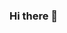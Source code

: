 ### Hi there 👋

<!--
**youthriverside/youthriverside** is a ✨ _special_ ✨ repository because its `README.md` (this file) appears on your GitHub profile.

<img align="right" src="https://github-readme-stats.vercel.app/api?username=youthriverside&show_icons=true&icon_color=CE1D2D&text_color=718096&bg_color=ffffff&hide_title=true" />
